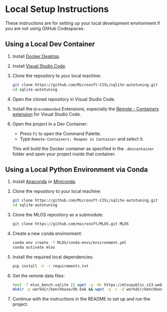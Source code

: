 # Local Setup Instructions

These instructions are for setting up your local development environment if you are not using GitHub Codespaces.

## Using a Local Dev Container

1. Install [Docker Desktop](https://www.docker.com/products/docker-desktop/).
2. Install [Visual Studio Code](https://code.visualstudio.com/).
3. Clone the repository to your local machine:

   ```bash
   git clone https://github.com/Microsoft-CISL/sqlite-autotuning.git
   cd sqlite-autotuning
   ```
4. Open the cloned repository in Visual Studio Code.
5. Install the `@recommended` Extensions, especially the [Remote - Containers extension](https://marketplace.visualstudio.com/items?itemName=ms-vscode-remote.remote-containers) for Visual Studio Code.
6. Open the project in a Dev Container:

   - Press `F1` to open the Command Palette.
   - Type `Remote-Containers: Reopen in Container` and select it.

   This will build the Docker container as specified in the `.devcontainer` folder and open your project inside that container.

## Using a Local Python Environment via Conda

1. Install [Anaconda](https://www.anaconda.com/products/distribution) or [Miniconda](https://docs.conda.io/en/latest/miniconda.html).
2. Clone the repository to your local machine:

   ```bash
   git clone https://github.com/Microsoft-CISL/sqlite-autotuning.git
   cd sqlite-autotuning
   ```

3. Clone the MLOS repository as a submodule:

   ```bash
   git clone https://github.com/microsoft/MLOS.git MLOS
   ```

4. Create a new conda environment:

   ```bash
   conda env create -f MLOS/conda-envs/environment.yml
   conda activate mlos
   ```

5. Install the required local dependencies:

   ```bash
   pip install -U -r requirements.txt
   ```

6. Get the remote data files:

   ```bash
   test -f mlos_bench.sqlite || wget -q -Nc https://mlospublic.z13.web.core.windows.net/sqlite-autotuning/mlos_bench.sqlite
   mkdir -p workdir/benchbase/db.bak && wget -q -c -O workdir/benchbase/db.bak/tpcc.db https://mlospublic.z13.web.core.windows.net/sqlite-autotuning/tpcc.db
   ```

7. Continue with the instructions in the README to set up and run the project.
